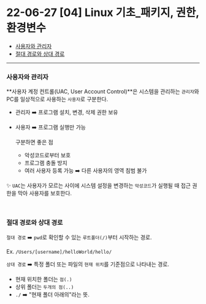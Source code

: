 # 22-06-27 [04] Linux 기초_패키지, 권한, 환경변수

- [사용자와 관리자]()
- [절대 경로와 상대 경로]()

---

### 사용자와 관리자

**사용자 계정 컨트롤(UAC, User Account Control)**은 시스템을 관리하는 `관리자`와 PC를 일상적으로 사용하는 `사용자`로 구분한다.

- 관리자 ➡️ 프로그램 설치, 변경, 삭제 권한 보유
- 사용자 ➡️ 프로그램 실행만 가능

    구분하면 좋은 점 
    - 악성코드로부터 보호
    - 프로그램 충돌 방지
    - 여러 사용자 등록 가능 ➡️ 다른 사용자의 영역 침범 불가

✨ `UAC`는 사용자가 모르는 사이에 시스템 설정을 변경하는 `악성코드`가 실행될 때 접근 권한을 막아 사용자를 보호한다.

<Br>

### 절대 경로와 상대 경로

`절대 경로` ➡️ `pwd`로 확인할 수 있는 `루트폴더(/)`부터 시작하는 경로.

Ex. `/Users/[username]/helloWorld/hello/`

`상대 경로` ➡️ 특정 폴더 또는 파일의 `현재 위치`를 기준점으로 나타내는 경로.

- 현재 위치한 폴더는 `점(.)`
- 상위 폴더는 `두개의 점(..)`
- `./` ➡️ "현재 폴더 아래의"라는 뜻.
